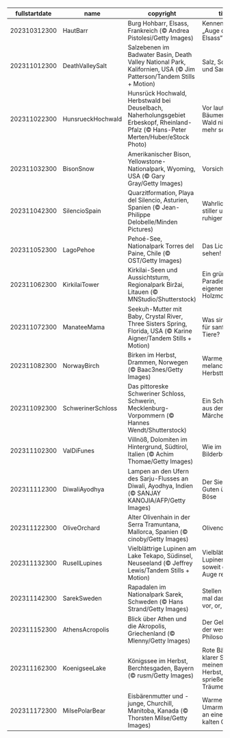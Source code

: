 |fullstartdate|name|copyright|title|image|
|--|--|--|--|--|
202310312300|HautBarr|Burg Hohbarr, Elsass, Frankreich (© Andrea Pistolesi/Getty Images)|Kennen Sie das „Auge des Elsass“?|![](/de-DE/2023/11/202310312300HautBarr.jpg)|
202311012300|DeathValleySalt|Salzebenen im Badwater Basin, Death Valley National Park, Kalifornien, USA (© Jim Patterson/Tandem Stills + Motion)|Salz, Sonne und Sand|![](/de-DE/2023/11/202311012300DeathValleySalt.jpg)|
202311022300|HunsrueckHochwald|Hunsrück Hochwald, Herbstwald bei Deuselbach, Naherholungsgebiet Erbeskopf, Rheinland-Pfalz (© Hans-Peter Merten/Huber/eStock Photo)|Vor lauter Bäumen den Wald nicht mehr sehen?|![](/de-DE/2023/11/202311022300HunsrueckHochwald.jpg)|
202311032300|BisonSnow|Amerikanischer Bison, Yellowstone-Nationalpark, Wyoming, USA (© Gary Gray/Getty Images)|Vorsicht Bullies|![](/de-DE/2023/11/202311032300BisonSnow.jpg)|
202311042300|SilencioSpain|Quarzitformation, Playa del Silencio, Asturien, Spanien (© Jean-Philippe Delobelle/Minden Pictures)|Wahrlich ein stiller und ruhiger Ort|![](/de-DE/2023/11/202311042300SilencioSpain.jpg)|
202311052300|LagoPehoe|Pehoé-See, Nationalpark Torres del Paine, Chile (© OST/Getty Images)|Das Licht sehen!|![](/de-DE/2023/11/202311052300LagoPehoe.jpg)|
202311062300|KirkilaiTower|Kirkilai-Seen und Aussichtsturm, Regionalpark Biržai, Litauen (© MNStudio/Shutterstock)​|Ein grünes Paradies mit eigenem Holzmond!|![](/de-DE/2023/11/202311062300KirkilaiTower.jpg)|
202311072300|ManateeMama|Seekuh-Mutter mit Baby, Crystal River, Three Sisters Spring, Florida, USA (© Karine Aigner/Tandem Stills + Motion)|Was sind das für sanfte Tiere?|![](/de-DE/2023/11/202311072300ManateeMama.jpg)|
202311082300|NorwayBirch|Birken im Herbst, Drammen, Norwegen (© Baac3nes/Getty Images)|Warme, melancholische Herbsttöne|![](/de-DE/2023/11/202311082300NorwayBirch.jpg)|
202311092300|SchwerinerSchloss|Das pittoreske Schweriner Schloss, Schwerin, Mecklenburg-Vorpommern (© Hannes Wendt/Shutterstock)|Ein Schloss wie aus dem Märchen|![](/de-DE/2023/11/202311092300SchwerinerSchloss.jpg)|
202311102300|ValDiFunes|Villnöß, Dolomiten im Hintergrund, Südtirol, Italien (© Achim Thomae/Getty Images)|Wie im Bilderbuch!|![](/de-DE/2023/11/202311102300ValDiFunes.jpg)|
202311112300|DiwaliAyodhya|Lampen an den Ufern des Sarju-Flusses an Diwali, Ayodhya, Indien (© SANJAY KANOJIA/AFP/Getty Images)|Der Sieg des Guten über das Böse|![](/de-DE/2023/11/202311112300DiwaliAyodhya.jpg)|
202311122300|OliveOrchard|Alter Olivenhain in der Serra Tramuntana, Mallorca, Spanien (© cinoby/Getty Images)|Olivenoase|![](/de-DE/2023/11/202311122300OliveOrchard.jpg)|
202311132300|RusellLupines|Vielblättrige Lupinen am Lake Tekapo, Südinsel, Neuseeland (© Jeffrey Lewis/Tandem Stills + Motion)|Vielblättrige Lupinen, soweit das Auge reicht!|![](/de-DE/2023/11/202311132300RusellLupines.jpg)|
202311142300|SarekSweden|Rapadalen im Nationalpark Sarek, Schweden (© Hans Strand/Getty Images)|Stellen Sie sich mal das Echo vor, or, or, or|![](/de-DE/2023/11/202311142300SarekSweden.jpg)|
202311152300|AthensAcropolis|Blick über Athen und die Akropolis, Griechenland (© Mlenny/Getty Images)|Der Geburtsort der westlichen Philosophie|![](/de-DE/2023/11/202311152300AthensAcropolis.jpg)|
202311162300|KoenigseeLake|Königssee im Herbst, Berchtesgaden, Bayern (© rusm/Getty Images)|Rote Bäume, klarer See, in meinem Herbst, da sprießen Träume!|![](/de-DE/2023/11/202311162300KoenigseeLake.jpg)|
202311172300|MilsePolarBear|Eisbärenmutter und -junge, Churchill, Manitoba, Kanada (© Thorsten Milse/Getty Images)|Warme Umarmungen an einem kalten Ort|![](/de-DE/2023/11/202311172300MilsePolarBear.jpg)|
